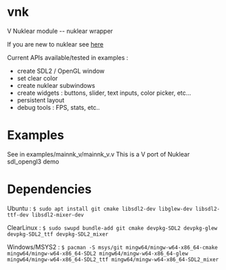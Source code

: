 # vnk
V Nuklear module -- nuklear wrapper

If you are new to nuklear see [here](https://github.com/vurtun/nuklear)

Current APIs available/tested in examples :
- create SDL2 / OpenGL window
- set clear color
- create nuklear subwindows
- create widgets : buttons, slider, text inputs, color picker, etc...
- persistent layout
- debug tools : FPS, stats, etc..

# Examples

See in examples/mainnk_v/mainnk_v.v
This is a V port of Nuklear sdl_opengl3 demo

# Dependencies
Ubuntu :
`$ sudo apt install git cmake libsdl2-dev libglew-dev libsdl2-ttf-dev libsdl2-mixer-dev`

ClearLinux :
`$ sudo swupd bundle-add git cmake devpkg-SDL2 devpkg-glew devpkg-SDL2_ttf devpkg-SDL2_mixer`

Windows/MSYS2 :
`$ pacman -S msys/git mingw64/mingw-w64-x86_64-cmake mingw64/mingw-w64-x86_64-SDL2 mingw64/mingw-w64-x86_64-glew mingw64/mingw-w64-x86_64-SDL2_ttf mingw64/mingw-w64-x86_64-SDL2_mixer`
